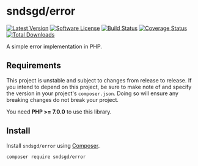 # sndsgd/error

[![Latest Version](https://img.shields.io/github/release/sndsgd/sndsgd-error.svg?style=flat-square)](https://github.com/sndsgd/sndsgd-error/releases)
[![Software License](https://img.shields.io/badge/license-MIT-brightgreen.svg?style=flat-square)](https://github.com/sndsgd/sndsgd-error/LICENSE)
[![Build Status](https://img.shields.io/travis/sndsgd/sndsgd-error/master.svg?style=flat-square)](https://travis-ci.org/sndsgd/sndsgd-error)
[![Coverage Status](https://img.shields.io/coveralls/sndsgd/sndsgd-error.svg?style=flat-square)](https://coveralls.io/r/sndsgd/sndsgd-error?branch=master)
[![Total Downloads](https://img.shields.io/packagist/dt/sndsgd/error.svg?style=flat-square)](https://packagist.org/packages/sndsgd/error)

A simple error implementation in PHP.

## Requirements

This project is unstable and subject to changes from release to release. If you intend to depend on this project, be sure to make note of and specify the version in your project's `composer.json`. Doing so will ensure any breaking changes do not break your project.

You need **PHP >= 7.0.0** to use this library.


## Install

Install `sndsgd/error` using [Composer](https://getcomposer.org/).

```
composer require sndsgd/error
```

